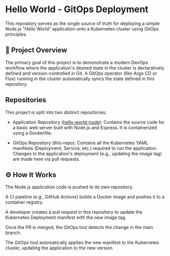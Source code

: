 # Hello World - GitOps Deployment
This repository serves as the single source of truth for deploying a simple Node.js "Hello World" application onto a Kubernetes cluster using GitOps principles.

## 🚀 Project Overview
The primary goal of this project is to demonstrate a modern DevOps workflow where the application's desired state in the cluster is declaratively defined and version-controlled in Git. A GitOps operator (like Argo CD or Flux) running in the cluster automatically syncs the state defined in this repository.

## Repositories
This project is split into two distinct repositories:

- Application Repository ([hello-world-node](https://github.com/lisazevedo/hello-world-node)): Contains the source code for a basic web server built with Node.js and Express. It is containerized using a Dockerfile.

- GitOps Repository (this-repo): Contains all the Kubernetes YAML manifests (Deployment, Service, etc.) required to run the application. Changes to the application's deployment (e.g., updating the image tag) are made here via pull requests.

## ⚙️ How It Works
The Node.js application code is pushed to its own repository.

A CI pipeline (e.g., GitHub Actions) builds a Docker image and pushes it to a container registry.

A developer creates a pull request in this repository to update the Kubernetes Deployment manifest with the new image tag.

Once the PR is merged, the GitOps tool detects the change in the main branch.

The GitOps tool automatically applies the new manifest to the Kubernetes cluster, updating the application to the new version.